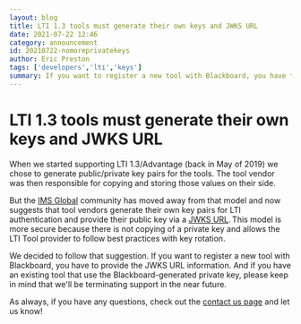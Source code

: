 ```yaml
---
layout: blog
title: LTI 1.3 tools must generate their own keys and JWKS URL 
date: 2021-07-22 12:46
category: announcement
id: 20210722-nomoreprivatekeys
author: Eric Preston
tags: ['developers','lti','keys']
summary: If you want to register a new tool with Blackboard, you have to provide the JWKS URL information
---
```


# LTI 1.3 tools must generate their own keys and JWKS URL 

When we started supporting LTI 1.3/Advantage (back in May of 2019) we chose to generate public/private key pairs for the tools. The tool vendor was then responsible for copying and storing those values on their side. 

But the [IMS Global](https://imsglobal.org) community has moved away from that model and now suggests that tool vendors generate their own key pairs for LTI authentication and provide their public key via a [JWKS URL](https://datatracker.ietf.org/doc/html/rfc7517). This model is more secure because there is not copying of a private key and allows the LTI Tool provider to follow best practices with key rotation. 

We decided to follow that suggestion. If you want to register a new tool with Blackboard, you have to provide the JWKS URL information. And if you have an existing tool that use the Blackboard-generated private key, please keep in mind that we'll be terminating support in the near future. 

As always, if you have any questions, check out the [contact us page](/community/contact) and let us know!